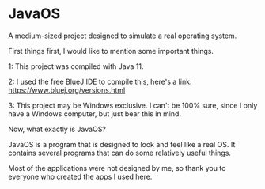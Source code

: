 # JavaOS
A medium-sized project designed to simulate a real operating system.


First things first, I would like to mention some important things.

1: This project was compiled with Java 11.

2: I used the free BlueJ IDE to compile this, here's a link: https://www.bluej.org/versions.html

3: This project may be Windows exclusive. I can't be 100% sure, since I only have a Windows computer, but just bear this in mind.


Now, what exactly is JavaOS?


JavaOS is a program that is designed to look and feel like a real OS. It contains several programs that can do some relatively useful things.


Most of the applications were not designed by me, so thank you to everyone who created the apps I used here.
